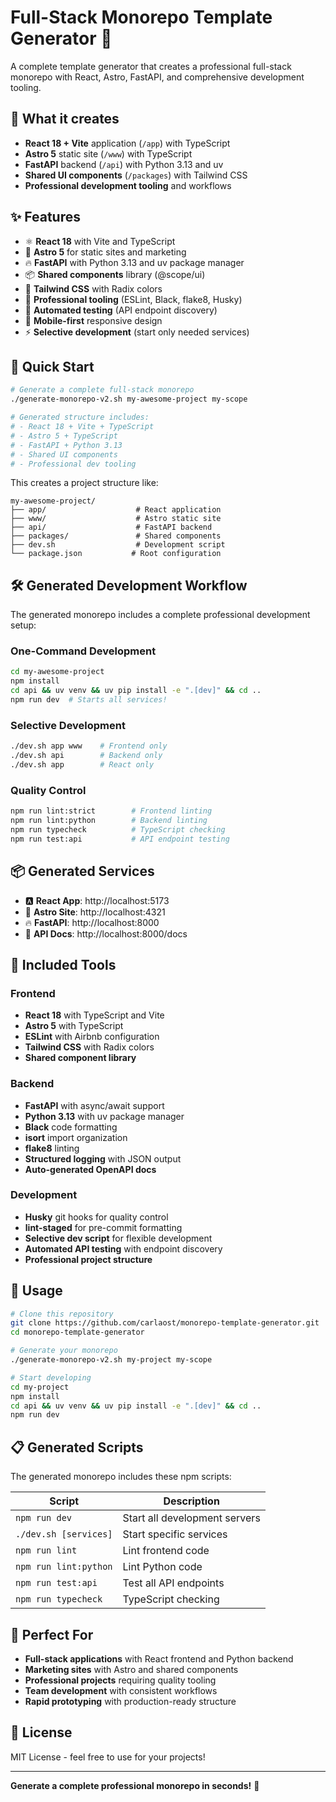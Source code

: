 # Full-Stack Monorepo Template Generator 🚀

A complete template generator that creates a professional full-stack monorepo with React, Astro, FastAPI, and comprehensive development tooling.

## 🎯 What it creates

- **React 18 + Vite** application (`/app`) with TypeScript
- **Astro 5** static site (`/www`) with TypeScript  
- **FastAPI** backend (`/api`) with Python 3.13 and uv
- **Shared UI components** (`/packages`) with Tailwind CSS
- **Professional development tooling** and workflows

## ✨ Features

- ⚛️ **React 18** with Vite and TypeScript
- 🚀 **Astro 5** for static sites and marketing
- 🔥 **FastAPI** with Python 3.13 and uv package manager
- 📦 **Shared components** library (@scope/ui)
- 🎨 **Tailwind CSS** with Radix colors
- 🔧 **Professional tooling** (ESLint, Black, flake8, Husky)
- 🧪 **Automated testing** (API endpoint discovery)
- 📱 **Mobile-first** responsive design
- ⚡ **Selective development** (start only needed services)

## 🚀 Quick Start

```bash
# Generate a complete full-stack monorepo
./generate-monorepo-v2.sh my-awesome-project my-scope

# Generated structure includes:
# - React 18 + Vite + TypeScript
# - Astro 5 + TypeScript  
# - FastAPI + Python 3.13
# - Shared UI components
# - Professional dev tooling
```

This creates a project structure like:

```
my-awesome-project/
├── app/                    # React application
├── www/                    # Astro static site  
├── api/                    # FastAPI backend
├── packages/               # Shared components
├── dev.sh                  # Development script
└── package.json           # Root configuration
```

## 🛠️ Generated Development Workflow

The generated monorepo includes a complete professional development setup:

### One-Command Development
```bash
cd my-awesome-project
npm install
cd api && uv venv && uv pip install -e ".[dev]" && cd ..
npm run dev  # Starts all services!
```

### Selective Development
```bash
./dev.sh app www    # Frontend only
./dev.sh api        # Backend only
./dev.sh app        # React only
```

### Quality Control
```bash
npm run lint:strict        # Frontend linting
npm run lint:python        # Backend linting  
npm run typecheck          # TypeScript checking
npm run test:api           # API endpoint testing
```

## 📦 Generated Services

- 🅰️ **React App**: http://localhost:5173
- 🚀 **Astro Site**: http://localhost:4321
- 🔥 **FastAPI**: http://localhost:8000
- 📖 **API Docs**: http://localhost:8000/docs

## 🔧 Included Tools

### Frontend
- **React 18** with TypeScript and Vite
- **Astro 5** with TypeScript
- **ESLint** with Airbnb configuration
- **Tailwind CSS** with Radix colors
- **Shared component library**

### Backend  
- **FastAPI** with async/await support
- **Python 3.13** with uv package manager
- **Black** code formatting
- **isort** import organization
- **flake8** linting
- **Structured logging** with JSON output
- **Auto-generated OpenAPI docs**

### Development
- **Husky** git hooks for quality control
- **lint-staged** for pre-commit formatting
- **Selective dev script** for flexible development
- **Automated API testing** with endpoint discovery
- **Professional project structure**

## 🚀 Usage

```bash
# Clone this repository
git clone https://github.com/carlaost/monorepo-template-generator.git
cd monorepo-template-generator

# Generate your monorepo
./generate-monorepo-v2.sh my-project my-scope

# Start developing
cd my-project
npm install
cd api && uv venv && uv pip install -e ".[dev]" && cd ..
npm run dev
```

## 📋 Generated Scripts

The generated monorepo includes these npm scripts:

| Script | Description |
|--------|-------------|
| `npm run dev` | Start all development servers |
| `./dev.sh [services]` | Start specific services |
| `npm run lint` | Lint frontend code |
| `npm run lint:python` | Lint Python code |
| `npm run test:api` | Test all API endpoints |
| `npm run typecheck` | TypeScript checking |

## 🎯 Perfect For

- **Full-stack applications** with React frontend and Python backend
- **Marketing sites** with Astro and shared components
- **Professional projects** requiring quality tooling
- **Team development** with consistent workflows
- **Rapid prototyping** with production-ready structure

## 📄 License

MIT License - feel free to use for your projects!

---

**Generate a complete professional monorepo in seconds!** 🚀